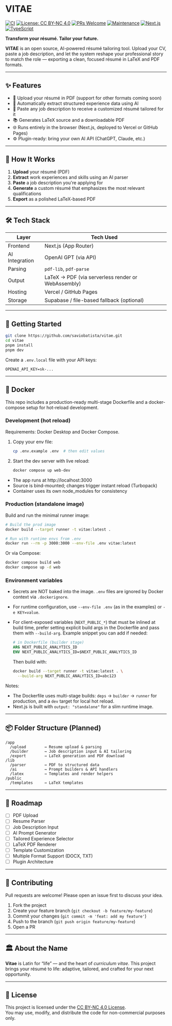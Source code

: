 # VITAE

[![CI](https://github.com/saviobatista/vitae/workflows/CI/badge.svg)](https://github.com/saviobatista/vitae/actions/workflows/ci.yml)
[![License: CC BY-NC 4.0](https://img.shields.io/badge/License-CC%20BY--NC%204.0-lightgrey.svg)](https://creativecommons.org/licenses/by-nc/4.0/)
[![PRs Welcome](https://img.shields.io/badge/PRs-welcome-brightgreen.svg)](http://makeapullrequest.com)
[![Maintenance](https://img.shields.io/badge/Maintained%3F-yes-green.svg)](https://github.com/saviobatista/vitae/graphs/commit-activity)
[![Next.js](https://img.shields.io/badge/Next.js-15.4.6-black)](https://nextjs.org/)
[![TypeScript](https://img.shields.io/badge/TypeScript-5.9.2-blue)](https://www.typescriptlang.org/)

**Transform your résumé. Tailor your future.**

**VITAE** is an open source, AI-powered résumé tailoring tool. Upload your CV, paste a job description, and let the system reshape your professional story to match the role — exporting a clean, focused résumé in LaTeX and PDF formats.

---

## ✨ Features

- 📄 Upload your résumé in PDF (support for other formats coming soon)
- 🧠 Automatically extract structured experience data using AI
- 📝 Paste any job description to receive a customized résumé tailored for it
- 📚 Generates LaTeX source and a downloadable PDF
- 🌐 Runs entirely in the browser (Next.js, deployed to Vercel or GitHub Pages)
- ⚙️ Plugin-ready: bring your own AI API (ChatGPT, Claude, etc.)

---

## 🧠 How It Works

1. **Upload** your résumé (PDF)
2. **Extract** work experiences and skills using an AI parser
3. **Paste** a job description you're applying for
4. **Generate** a custom résumé that emphasizes the most relevant qualifications
5. **Export** as a polished LaTeX-based PDF

---

## 🛠 Tech Stack

| Layer          | Tech Used                                          |
| -------------- | -------------------------------------------------- |
| Frontend       | Next.js (App Router)                               |
| AI Integration | OpenAI GPT (via API)                               |
| Parsing        | `pdf-lib`, `pdf-parse`                             |
| Output         | LaTeX → PDF (via serverless render or WebAssembly) |
| Hosting        | Vercel / GitHub Pages                              |
| Storage        | Supabase / file-based fallback (optional)          |

---

## 🚀 Getting Started

```bash
git clone https://github.com/saviobatista/vitae.git
cd vitae
pnpm install
pnpm dev
```

Create a `.env.local` file with your API keys:

```env
OPENAI_API_KEY=sk-...
```

---

## 🐳 Docker

This repo includes a production-ready multi-stage Dockerfile and a docker-compose setup for hot-reload development.

### Development (hot reload)

Requirements: Docker Desktop and Docker Compose.

1. Copy your env file:

   ```bash
   cp .env.example .env  # then edit values

2. Start the dev server with live reload:

    ```bash
    docker compose up web-dev
    ```

- The app runs at http://localhost:3000
- Source is bind-mounted; changes trigger instant reload (Turbopack)
- Container uses its own node_modules for consistency


### Production (standalone image)

Build and run the minimal runner image:

```bash
# Build the prod image
docker build --target runner -t vitae:latest .

# Run with runtime envs from .env
docker run --rm -p 3000:3000 --env-file .env vitae:latest
```

Or via Compose:

```bash
docker compose build web
docker compose up -d web
```

### Environment variables

- Secrets are NOT baked into the image. `.env` files are ignored by Docker context via `.dockerignore`.
- For runtime configuration, use `--env-file .env` (as in the examples) or `-e KEY=value`.
- For client-exposed variables (`NEXT_PUBLIC_*`) that must be inlined at build time, prefer setting explicit build args in the Dockerfile and pass them with `--build-arg`. Example snippet you can add if needed:

  ```dockerfile
  # in Dockerfile (builder stage)
  ARG NEXT_PUBLIC_ANALYTICS_ID
  ENV NEXT_PUBLIC_ANALYTICS_ID=$NEXT_PUBLIC_ANALYTICS_ID
  ```

  Then build with:

  ```bash
  docker build --target runner -t vitae:latest . \
    --build-arg NEXT_PUBLIC_ANALYTICS_ID=abc123
  ```

Notes:

- The Dockerfile uses multi-stage builds: `deps` → `builder` → `runner` for production, and a `dev` target for local hot reload.
- Next.js is built with `output: "standalone"` for a slim runtime image.

---

## 📦 Folder Structure (Planned)

```
/app
  /upload        → Resume upload & parsing
  /builder       → Job description input & AI tailoring
  /export        → LaTeX generation and PDF download
/lib
  /parser        → PDF to structured data
  /ai            → Prompt builders & API handlers
  /latex         → Templates and render helpers
/public
  /templates     → LaTeX templates
```

---

## 🧪 Roadmap

- [ ] PDF Upload
- [ ] Resume Parser
- [ ] Job Description Input
- [ ] AI Prompt Generator
- [ ] Tailored Experience Selector
- [ ] LaTeX PDF Renderer
- [ ] Template Customization
- [ ] Multiple Format Support (DOCX, TXT)
- [ ] Plugin Architecture

---

## 🤝 Contributing

Pull requests are welcome! Please open an issue first to discuss your idea.

1. Fork the project
2. Create your feature branch (`git checkout -b feature/my-feature`)
3. Commit your changes (`git commit -m 'feat: add my feature'`)
4. Push to the branch (`git push origin feature/my-feature`)
5. Open a PR

---

## 🏛️ About the Name

**Vitae** is Latin for “life” — and the heart of _curriculum vitae_. This project brings your résumé to life: adaptive, tailored, and crafted for your next opportunity.

---

## 📜 License

This project is licensed under the [CC BY-NC 4.0 License](https://creativecommons.org/licenses/by-nc/4.0/).  
You may use, modify, and distribute the code for non-commercial purposes only.
